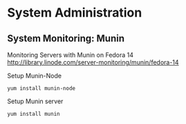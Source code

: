 # System Administration

## System Monitoring: Munin
Monitoring Servers with Munin on Fedora 14 <http://library.linode.com/server-monitoring/munin/fedora-14>

Setup Munin-Node

    yum install munin-node

Setup Munin server

    yum install munin

